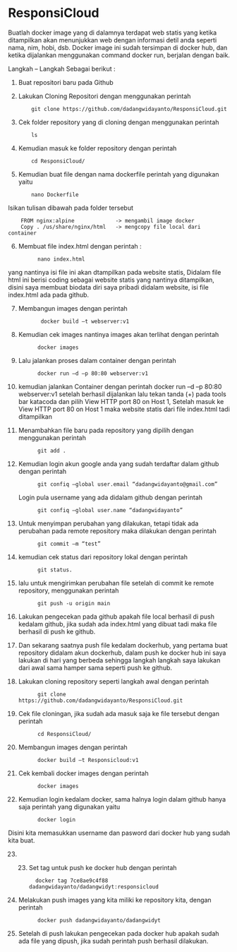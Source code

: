 # ResponsiCloud

Buatlah docker image yang di dalamnya terdapat web statis yang ketika ditampilkan akan menunjukkan web dengan informasi detil anda seperti nama, nim, hobi, dsb. Docker image ini sudah tersimpan di docker hub, dan ketika dijalankan menggunakan command docker run, berjalan dengan baik.

Langkah – Langkah Sebagai berikut :

1.	Buat repositori baru pada Github
2.	Lakukan Cloning Repositori dengan menggunakan perintah 
            
            git clone https://github.com/dadangwidayanto/ResponsiCloud.git

3.	Cek  folder repository yang di cloning dengan menggunakan perintah 

            ls
          
4.	Kemudian masuk ke folder repository dengan perintah 

            cd ResponsiCloud/

5.	Kemudian buat file dengan nama dockerfile perintah yang digunakan yaitu 

            nano Dockerfile

Isikan tulisan dibawah pada folder tersebut

        FROM nginx:alpine             -> mengambil image docker
        Copy . /us/share/nginx/html	  -> mengcopy file local dari container

6.	Membuat file index.html dengan perintah :

              nano index.html 
              
 yang nantinya isi file ini akan dtampilkan pada website statis, Didalam file html ini berisi coding sebagai website statis yang nantinya ditampilkan, disini saya membuat biodata diri saya pribadi didalam website, isi file index.html ada pada github.
 
 7.	Membangun images dengan perintah 
 
               docker build –t webserver:v1

8.	Kemudian cek images nantinya images akan terlihat dengan perintah 
              
              docker images

9.	Lalu jalankan proses dalam container dengan perintah 

              docker run –d –p 80:80 webserver:v1

10.	kemudian jalankan Container dengan perintah docker run –d –p 80:80 webserver:v1 setelah berhasil dijalankan lalu tekan tanda (+) pada tools bar katacoda dan pilih View HTTP      port 80 on Host 1, Setelah masuk ke  View HTTP port 80 on Host 1 maka website statis dari file index.html tadi ditampilkan

11.	Menambahkan file baru pada repository yang dipilih dengan menggunakan perintah 

              git add .

12.	Kemudian login akun google anda yang sudah terdaftar dalam github dengan perintah 
      
              git confiq –global user.email “dadangwidayanto@gmail.com”

    Login pula username yang ada didalam github dengan perintah 
          
              git confiq –global user.name “dadangwidayanto”

13.	Untuk menyimpan perubahan yang dilakukan, tetapi tidak ada perubahan pada remote repository maka dilakukan dengan perintah 

              git commit –m “test”

14.	kemudian cek  status dari repository lokal dengan perintah 

              git status.
              
15.	lalu untuk mengirimkan perubahan file setelah di commit ke remote repository, menggunakan perintah 

              git push -u origin main          

16.	Lakukan pengecekan pada github apakah file local berhasil di push kedalam github, jika sudah ada index.html yang dibuat tadi maka file berhasil di push ke github.

17.	Dan sekarang saatnya push file kedalam dockerhub, yang pertama buat repository didalam akun dockerhub, dalam push ke docker hub ini saya lakukan di hari yang berbeda  sehingga langkah langkah saya lakukan dari awal sama hamper sama seperti push ke github.

18.	Lakukan cloning repository seperti langkah awal dengan perintah 

              git clone https://github.com/dadangwidayanto/ResponsiCloud.git

19.	Cek file cloningan, jika sudah ada masuk saja ke file tersebut dengan perintah 

              cd ResponsiCloud/
              
20.	Membangun images dengan perintah 

              docker build –t Responsicloud:v1

21.	Cek kembali docker images dengan perintah 
              
              docker images

22.	Kemudian login kedalam docker, sama halnya login dalam github hanya saja perintah yang digunakan yaitu 

              docker login

  Disini kita memasukkan username dan pasword dari docker hub yang sudah kita buat.

23. 23.	Set tag untuk push ke docker hub dengan perintah 

              docker tag 7ce8ae9c4f88 dadangwidayanto/dadangwidyt:responsicloud

24.	Melakukan push images yang kita miliki ke repository kita, dengan perintah 

              docker push dadangwidayanto/dadangwidyt

25.	Setelah di push lakukan pengecekan pada docker hub apakah sudah ada file yang dipush, jika sudah perintah push berhasil dilakukan.


